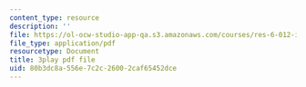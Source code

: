 ```yaml
---
content_type: resource
description: ''
file: https://ol-ocw-studio-app-qa.s3.amazonaws.com/courses/res-6-012-introduction-to-probability-spring-2018/80b3dc8a556e7c2c26002caf65452dce_ZWo1XgAQE5k.pdf
file_type: application/pdf
resourcetype: Document
title: 3play pdf file
uid: 80b3dc8a-556e-7c2c-2600-2caf65452dce
---
```

